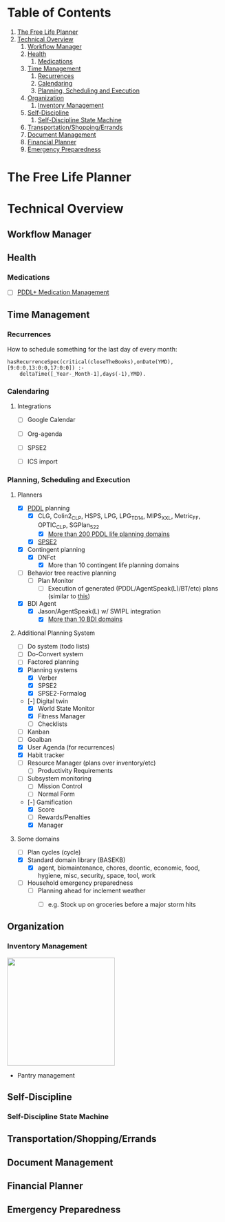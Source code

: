 
# Table of Contents

1.  [The Free Life Planner](#org9012e08)
2.  [Technical Overview](#org145db92)
    1.  [Workflow Manager](#org4dc4465)
    2.  [Health](#org3157153)
        1.  [Medications](#org01588f6)
    3.  [Time Management](#org245d040)
        1.  [Recurrences](#orgd356776)
        2.  [Calendaring](#org242fb28)
        3.  [Planning, Scheduling and Execution](#orga6eae61)
    4.  [Organization](#org2d71320)
        1.  [Inventory Management](#org10d9bd7)
    5.  [Self-Discipline](#orgf3c0364)
        1.  [Self-Discipline State Machine](#orgcc1c2a0)
    6.  [Transportation/Shopping/Errands](#orge126ac4)
    7.  [Document Management](#org26dbb48)
    8.  [Financial Planner](#org1e1d8f6)
    9.  [Emergency Preparedness](#org33ae556)


<a id="org9012e08"></a>

# The Free Life Planner


<a id="org145db92"></a>

# Technical Overview


<a id="org4dc4465"></a>

## Workflow Manager


<a id="org3157153"></a>

## Health


<a id="org01588f6"></a>

### Medications

-   [ ] [PDDL+ Medication Management](https://github.com/fareskalaboud/PDDLPlusBenchmarkDomains)


<a id="org245d040"></a>

## Time Management


<a id="orgd356776"></a>

### Recurrences

How to schedule something for the last day of every month:

    hasRecurrenceSpec(critical(closeTheBooks),onDate(YMD),[9:0:0,13:0:0,17:0:0]) :-
    	deltaTime([_Year-_Month-1],days(-1),YMD).


<a id="org242fb28"></a>

### Calendaring

1.  Integrations

    -   [ ] Google Calendar
    -   [ ] Org-agenda
    -   [ ] SPSE2
    -   [ ] ICS import


<a id="orga6eae61"></a>

### Planning, Scheduling and Execution

1.  Planners

    -   [X] [PDDL](https://en.wikipedia.org/wiki/Planning_Domain_Definition_Language) planning
        -   [X] CLG, Colin2<sub>CLP</sub>, HSPS, LPG, LPG<sub>TD</sub><sub>1</sub><sub>4</sub>, MIPS<sub>XXL</sub>, Metric<sub>FF</sub>, OPTIC<sub>CLP</sub>, SGPlan<sub>522</sub>
            -   [X] [More than 200 PDDL life planning domains](https://github.com/aindilis/verber/tree/master/data-git/worldmodel/templates)
        -   [X] [SPSE2](https://frdcsa.org/visual-aid/pdf/Temporal-Planning-and-Inferencing-for-Personal-Task-Management-with-SPSE2.pdf)
    -   [X] Contingent planning
        -   [X] DNFct
            -   [X] More than 10 contingent life planning domains
    -   [ ] Behavior tree reactive planning
        -   [ ] Plan Monitor
            -   [ ] Execution of generated (PDDL/AgentSpeak(L)/BT/etc) plans (similar to [this](https://arxiv.org/pdf/2101.01964.pdf))
    -   [X] BDI Agent
        -   [X] Jason/AgentSpeak(L) w/ SWIPL integration
            -   [X] [More than 10 BDI domains](https://github.com/aindilis/jason/tree/master/examples)

2.  Additional Planning System

    -   [ ] Do system (todo lists)
    -   [ ] Do-Convert system
    -   [ ] Factored planning
    -   [X] Planning systems
        -   [X] Verber
        -   [X] SPSE2
        -   [X] SPSE2-Formalog
    -   [-] Digital twin
        -   [X] World State Monitor
        -   [X] Fitness Manager
        -   [ ] Checklists
    -   [ ] Kanban
    -   [ ] Goalban
    -   [X] User Agenda (for recurrences)
    -   [X] Habit tracker
    -   [ ] Resource Manager (plans over inventory/etc)
        -   [ ] Productivity Requirements
    -   [ ] Subsystem monitoring
        -   [ ] Mission Control
        -   [ ] Normal Form
    -   [-] Gamification
        -   [X] Score
        -   [ ] Rewards/Penalties
        -   [X] Manager

3.  Some domains

    -   [ ] Plan cycles (cycle)
    -   [X] Standard domain library (BASEKB)
        -   [X] agent, biomaintenance, chores, deontic, economic, food, hygiene, misc, security, space, tool, work
    -   [ ] Household emergency preparedness
        -   [ ] Planning ahead for inclement weather
            -   [ ] e.g. Stock up on groceries before a major storm hits


<a id="org2d71320"></a>

## Organization


<a id="org10d9bd7"></a>

### Inventory Management

<img src="https://frdcsa.org/~andrewdo/projects/flp-screencaps/14.jpg" width="250px">

-   Pantry management


<a id="orgf3c0364"></a>

## Self-Discipline


<a id="orgcc1c2a0"></a>

### Self-Discipline State Machine


<a id="orge126ac4"></a>

## Transportation/Shopping/Errands


<a id="org26dbb48"></a>

## Document Management


<a id="org1e1d8f6"></a>

## Financial Planner


<a id="org33ae556"></a>

## Emergency Preparedness

